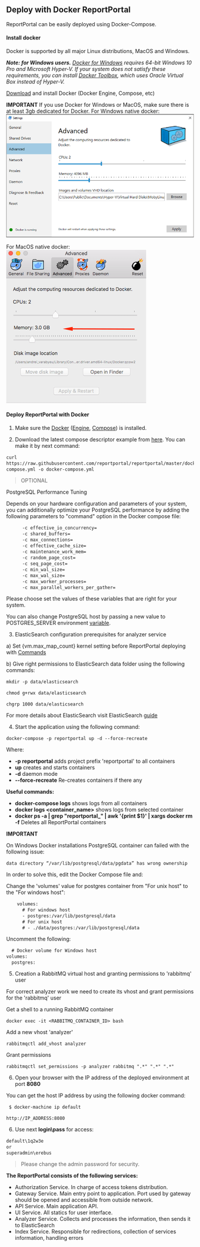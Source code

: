 ## Deploy with Docker ReportPortal 

ReportPortal can be easily deployed using Docker-Compose. 


#### Install docker 
Docker is supported by all major Linux distributions, MacOS and Windows.

***Note: for Windows users.***
*[Docker for Windows](https://docs.docker.com/docker-for-windows/) requires 64-bit Windows 10 Pro and Microsoft Hyper-V. 
If your system does not satisfy these requirements, 
you can install [Docker Toolbox](https://docs.docker.com/toolbox/toolbox_install_windows/), 
which uses Oracle Virtual Box instead of Hyper-V.*

[Download](https://www.docker.com/community-edition) and install Docker (Docker Engine, Compose, etc)

**IMPORTANT**
If you use Docker for Windows or MacOS, make sure there is at least 3gb dedicated for Docker.
For Windows native docker:
![Image](Images/installation/docker_config_win.png)

For MacOS native docker:
![Image](Images/installation/docker_config_macos.png)


#### Deploy ReportPortal with Docker

1. Make sure the [Docker](https://docs.docker.com/engine/installation/) ([Engine](https://docs.docker.com/engine/installation/), [Compose](https://docs.docker.com/compose/install/)) is installed.

2. Download the latest compose descriptor example from [here](<https://github.com/reportportal/reportportal/blob/master/docker-compose.yml>). You can make it by next command: 

  ```Shell
  curl https://raw.githubusercontent.com/reportportal/reportportal/master/docker-compose.yml -o docker-compose.yml
  ```

> OPTIONAL

PostgreSQL Performance Tuning

Depends on your hardware configuration and parameters of your system, you can additionally optimize your PostgreSQL performance by adding the following parameters to "command" option in the Docker compose file:

```Shell
      -c effective_io_concurrency=
      -c shared_buffers=
      -c max_connections=
      -c effective_cache_size=
      -c maintenance_work_mem=
      -c random_page_cost=
      -c seq_page_cost= 
      -c min_wal_size= 
      -c max_wal_size=
      -c max_worker_processes=
      -c max_parallel_workers_per_gather=
``` 

Please choose set the values of these variables that are right for your system.

You can also change PostgreSQL host by passing a new value to POSTGRES_SERVER environment [variable](https://reportportal.io/docs/Additional-configuration-parameters). 

3. ElasticSearch configuration prerequisites for analyzer service

a) Set {vm.max_map_count} kernel setting before ReportPortal deploying with [Commands](https://www.elastic.co/guide/en/elasticsearch/reference/6.1/docker.html#docker-cli-run-prod-mode)

b) Give right permissions to ElasticSearch data folder using the following commands:

```Shell
mkdir -p data/elasticsearch
``` 

```Shell
chmod g+rwx data/elasticsearch
``` 

```Shell
chgrp 1000 data/elasticsearch
``` 

For more details about ElasticSearch visit ElasticSearch [guide](https://www.elastic.co/guide/en/elasticsearch/reference/6.1/docker.html#_notes_for_production_use_and_defaults)

4. Start the application using the following command:

```Shell
docker-compose -p reportportal up -d --force-recreate
``` 
Where:
- **-p reportportal** adds project prefix 'reportportal' to all containers
- **up** creates and starts containers
- **-d** daemon mode
- **--force-recreate** Re-creates containers if there any

**Useful commands:**
- **docker-compose logs** shows logs from all containers
- **docker logs &lt;container_name&gt;** shows logs from selected container
- **docker ps -a | grep "reportportal_" | awk '{print $1}' | xargs docker rm -f** Deletes all ReportPortal containers

**IMPORTANT**

On Windows Docker installations PostgreSQL container can failed with the following issue:  
```Shell
data directory “/var/lib/postgresql/data/pgdata” has wrong ownership
``` 

In order to solve this, edit the Docker Compose file and:  

Change the 'volumes' value for postgres container from "For unix host" to the "For windows host":
```Shell
    volumes:
      # For windows host
      - postgres:/var/lib/postgresql/data
      # For unix host
      # - ./data/postgres:/var/lib/postgresql/data
``` 

Uncomment the following:
```Shell
  # Docker volume for Windows host
volumes:
  postgres:
``` 

5. Creation a RabbitMQ virtual host and granting permissions to 'rabbitmq' user

For correct analyzer work we need to create its vhost and grant permissions for the 'rabbitmq' user

Get a shell to a running RabbitMQ container
```Shell
docker exec -it <RABBITMQ_CONTAINER_ID> bash
``` 

Add a new vhost 'analyzer'
```Shell
rabbitmqctl add_vhost analyzer
```

Grant permissions
```Shell
rabbitmqctl set_permissions -p analyzer rabbitmq ".*" ".*" ".*"
```

6. Open your browser with the IP address of the deployed environment at port **8080**

You can get the host IP address by using the following docker command:

```shell
 $ docker-machine ip default
```

  ```
  http://IP_ADDRESS:8080
  ```

6. Use next **login\pass** for access: 
```shell
default\1q2w3e
or
superadmin\erebus
```

>Please change the admin password for security.


**The ReportPortal consists of the following services:**

- Authorization Service. In charge of access tokens distribution.
- Gateway Service. Main entry point to application. Port used by gateway should be opened and accessible from outside network.
- API Service. Main application API.
- UI Service. All statics for user interface.
- Analyzer Service. Collects and processes the information, then sends it to ElasticSearch
- Index Service. Responsible for redirections, collection of services information, handling errors
